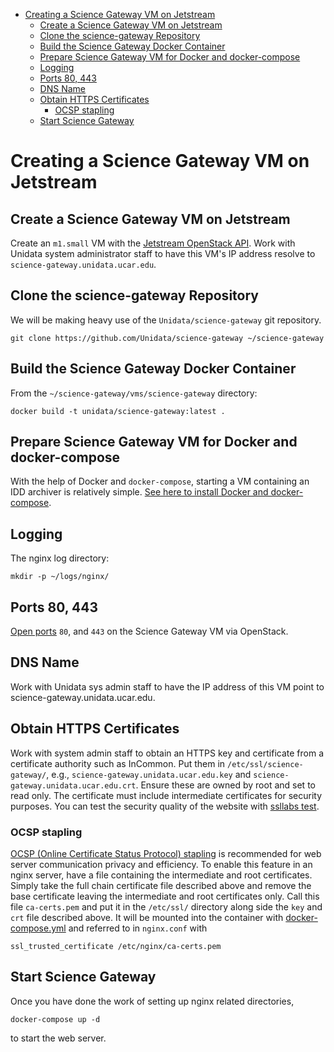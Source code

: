- [Creating a Science Gateway VM on Jetstream](#h-49CACBE8)
  - [Create a Science Gateway VM on Jetstream](#h-593C3161)
  - [Clone the science-gateway Repository](#h-1EA54D54)
  - [Build the Science Gateway Docker Container](#h-4A66EE99)
  - [Prepare Science Gateway VM for Docker and docker-compose](#h-D311EB0F)
  - [Logging](#h-7FF2F781)
  - [Ports 80, 443](#h-5BF405FC)
  - [DNS Name](#h-F47D384F)
  - [Obtain HTTPS Certificates](#h-CE6457C8)
    - [OCSP stapling](#h-A7B71EC8)
  - [Start Science Gateway](#h-B30CBDF8)



<a id="h-49CACBE8"></a>

# Creating a Science Gateway VM on Jetstream


<a id="h-593C3161"></a>

## Create a Science Gateway VM on Jetstream

Create an `m1.small` VM with the [Jetstream OpenStack API](../../openstack/readme.md). Work with Unidata system administrator staff to have this VM's IP address resolve to `science-gateway.unidata.ucar.edu`.


<a id="h-1EA54D54"></a>

## Clone the science-gateway Repository

We will be making heavy use of the `Unidata/science-gateway` git repository.

```shell
git clone https://github.com/Unidata/science-gateway ~/science-gateway
```


<a id="h-4A66EE99"></a>

## Build the Science Gateway Docker Container

From the `~/science-gateway/vms/science-gateway` directory:

```shell
docker build -t unidata/science-gateway:latest .
```


<a id="h-D311EB0F"></a>

## Prepare Science Gateway VM for Docker and docker-compose

With the help of Docker and `docker-compose`, starting a VM containing an IDD archiver is relatively simple. [See here to install Docker and docker-compose](../../vm-init-readme.md).


<a id="h-7FF2F781"></a>

## Logging

The nginx log directory:

```shell
mkdir -p ~/logs/nginx/
```


<a id="h-5BF405FC"></a>

## Ports 80, 443

[Open ports](../../openstack/readme.md) `80`, and `443` on the Science Gateway VM via OpenStack.


<a id="h-F47D384F"></a>

## DNS Name

Work with Unidata sys admin staff to have the IP address of this VM point to science-gateway.unidata.ucar.edu.


<a id="h-CE6457C8"></a>

## Obtain HTTPS Certificates

Work with system admin staff to obtain an HTTPS key and certificate from a certificate authority such as InCommon. Put them in `/etc/ssl/science-gateway/`, e.g., `science-gateway.unidata.ucar.edu.key` and `science-gateway.unidata.ucar.edu.crt`. Ensure these are owned by root and set to read only. The certificate must include intermediate certificates for security purposes. You can test the security quality of the website with [ssllabs test](https://www.ssllabs.com/ssltest/).


<a id="h-A7B71EC8"></a>

### OCSP stapling

[OCSP (Online Certificate Status Protocol) stapling](https://en.wikipedia.org/wiki/OCSP_stapling) is recommended for web server communication privacy and efficiency. To enable this feature in an nginx server, have a file containing the intermediate and root certificates. Simply take the full chain certificate file described above and remove the base certificate leaving the intermediate and root certificates only. Call this file `ca-certs.pem` and put it in the `/etc/ssl/` directory along side the `key` and `crt` file described above. It will be mounted into the container with [docker-compose.yml](../../../vms/science-gateway/docker-compose.yml) and referred to in `nginx.conf` with

```fundamental
ssl_trusted_certificate /etc/nginx/ca-certs.pem
```


<a id="h-B30CBDF8"></a>

## Start Science Gateway

Once you have done the work of setting up nginx related directories,

```shell
docker-compose up -d
```

to start the web server.
